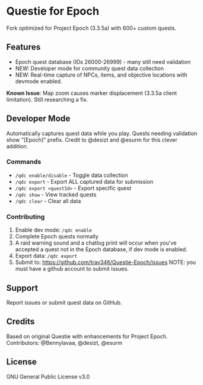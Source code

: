 # Questie for Epoch

Fork optimized for Project Epoch (3.3.5a) with 600+ custom quests.

## Features
- Epoch quest database (IDs 26000-26999) - many still need validation
- NEW: Developer mode for community quest data collection
- NEW: Real-time capture of NPCs, items, and objective locations with devmode enabled.

**Known Issue**: Map zoom causes marker displacement (3.3.5a client limitation). Still researching a fix.

## Developer Mode
Automatically captures quest data while you play. Quests needing validation show "[Epoch]" prefix. Credit to @desizt and @esurm for this clever addition.

### Commands
- `/qdc enable/disable` - Toggle data collection
- `/qdc export` - Export ALL captured data for submission
- `/qdc export <questId>` - Export specific quest
- `/qdc show` - View tracked quests
- `/qdc clear` - Clear all data

### Contributing
1. Enable dev mode: `/qdc enable`
2. Complete Epoch quests normally
3. A raid warning sound and a chatlog print will occur when you've accepted a quest not in the Epoch database, if dev mode is enabled.
4. Export data: `/qdc export`
5. Submit to: https://github.com/trav346/Questie-Epoch/issues NOTE: you must have a github account to submit issues.

## Support
Report issues or submit quest data on GitHub.

## Credits
Based on original Questie with enhancements for Project Epoch. 
Contributors: @Bennylavaa, @desizt, @esurm

## License
GNU General Public License v3.0
